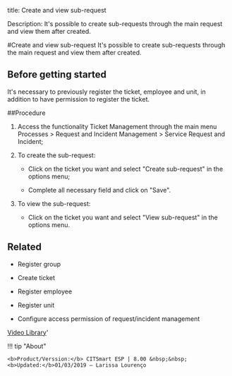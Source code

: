 title: Create and view sub-request

Description: It's possible to create sub-requests through the main request and view them after created.

#Create and view sub-request
It's possible to create sub-requests through the main request and view them after created.

Before getting started
--------------------------

It's necessary to previously register the ticket, employee and unit, in addition
to have permission to register the ticket.

##Procedure


1.  Access the functionality Ticket Management through the main menu Processes
    \> Request and Incident Management \> Service Request and Incident;

2.  To create the sub-request:

    -   Click on the ticket you want and select "Create sub-request" in the
        options menu;

    -   Complete all necessary field and click on "Save".

3.  To view the sub-request:

    -   Click on the ticket you want and select "View sub-request" in the
        options menu.

Related
-----------

-   Register group

-   Create ticket

-   Register employee

-   Register unit

-   Configure access permission of request/incident management

<i class='fa fa-youtube-play  fa-2x' style='color:#97ce17;vertical-align: middle;'> </i> [Video Library](https://www.youtube.com/playlist?list=PLB5qK2uzf2RNrJnhiXj3dbmgsm9-quhfz)'

!!! tip "About"

    <b>Product/Verssion:</b> CITSmart ESP | 8.00 &nbsp;&nbsp;
    <b>Updated:</b>01/03/2019 – Larissa Lourenço

